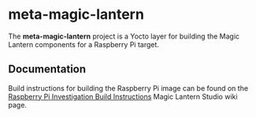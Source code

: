 # meta-magic-lantern

The **meta-magic-lantern** project is a Yocto layer for building the Magic
Lantern components for a Raspberry Pi target.

## Documentation

Build instructions for building the Raspberry Pi image can be found on the
[Raspberry Pi Investigation Build Instructions](https://github.com/magic-lantern-studio/mle-documentation/wiki/Raspberry-Pi-Investigation-Build-Instructions)
Magic Lantern Studio wiki page.
